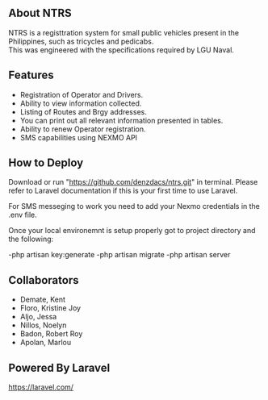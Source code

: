## About NTRS

NTRS is a registtration system for small public vehicles present in the Philippines, such as tricycles and pedicabs. 
</br>
This was engineered with the specifications required by LGU Naval. 

## Features
- Registration of Operator and Drivers.
- Ability to view information collected.
- Listing of Routes and Brgy addresses.
- You can print out all relevant information presented in tables.
- Ability to renew Operator registration.
- SMS capabilities using NEXMO API

## How to Deploy

Download or run "https://github.com/denzdacs/ntrs.git" in terminal.
Please refer to Laravel documentation if this is your first time to use Laravel.

For SMS messeging to work you need to add your Nexmo credentials in the .env file.

Once your local environemnt is setup properly got to project directory and the following:

-php artisan key:generate 
-php artisan migrate 
-php artisan server

## Collaborators

- Demate, Kent
- Floro, Kristine Joy
- Aljo, Jessa
- Nillos, Noelyn
- Badon, Robert Roy
- Apolan, Marlou

## Powered By Laravel

https://laravel.com/

